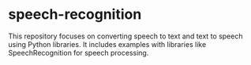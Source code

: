 # speech-recognition
This repository focuses on converting speech to text and text to speech using Python libraries. It includes examples with libraries like SpeechRecognition for speech processing.
